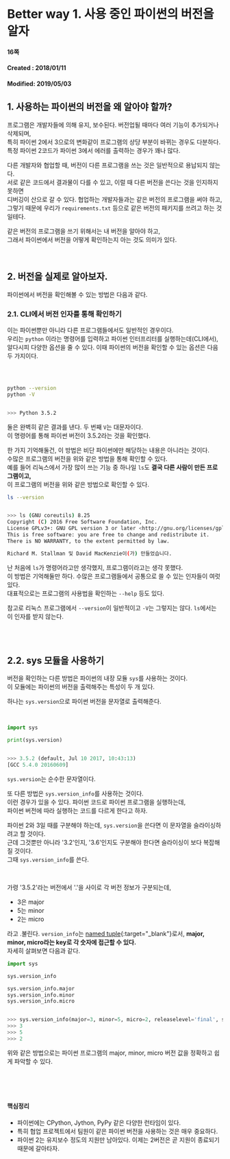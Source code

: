 # Better way 1. 사용 중인 파이썬의 버전을 알자


#### 16쪽
#### Created : 2018/01/11
#### Modified: 2019/05/03


## 1. 사용하는 파이썬의 버전을 왜 알아야 할까?

프로그램은 개발자들에 의해 유지, 보수된다. 버전업될 때마다 여러 기능이 추가되거나 삭제되며,  
특히 파이썬 2에서 3으로의 변화같이 프로그램의 상당 부분이 바뀌는 경우도 다분하다.  
특정 파이썬 2코드가 파이썬 3에서 에러를 출력하는 경우가 꽤나 많다.  

다른 개발자와 협업할 때, 버전이 다른 프로그램을 쓰는 것은 일반적으로 용납되지 않는다.  
서로 같은 코드에서 결과물이 다를 수 있고, 이럴 때 다른 버전을 쓴다는 것을 인지하지 못하면  
디버깅이 산으로 갈 수 있다. 협업하는 개발자들과는 같은 버전의 프로그램을 써야 하고,  
그렇기 때문에 우리가 `requirements.txt` 등으로 같은 버전의 패키지를 쓰려고 하는 것일테다.  

같은 버전의 프로그램을 쓰기 위해서는 내 버전을 알아야 하고,  
그래서 파이썬에서 버전을 어떻게 확인하는지 아는 것도 의미가 있다.


<br>


## 2. 버전을 실제로 알아보자.

파이썬에서 버전을 확인해볼 수 있는 방법은 다음과 같다.

### 2.1. CLI에서 버전 인자를 통해 확인하기

이는 파이썬뿐만 아니라 다른 프로그램들에서도 일반적인 경우이다.  
우리는 `python` 이라는 명령어를 입력하고 파이썬 인터프리터를 실행하는데(CLI에서),  
알다시피 다양한 옵션을 줄 수 있다. 이때 파이썬의 버전을 확인할 수 있는 옵션은 다음 두 가지이다.

<br>

```sh

python --version
python -V


>>> Python 3.5.2
```

둘은 완벽히 같은 결과를 낸다. 두 번째 `V`는 대문자이다.  
이 명령어를 통해 파이썬 버전이 3.5.2라는 것을 확인했다.  

한 가지 기억해둘건, 이 방법은 비단 파이썬에만 해당하는 내용은 아니라는 것이다.  
수많은 프로그램의 버전을 위와 같은 방법을 통해 확인할 수 있다.  
예를 들어 리눅스에서 가장 많이 쓰는 기능 중 하나일 `ls`도 **결국 다른 사람이 만든 프로그램이고,**  
이 프로그램의 버전을 위와 같은 방법으로 확인할 수 있다.


```sh
ls --version


>>> ls (GNU coreutils) 8.25
Copyright (C) 2016 Free Software Foundation, Inc.
License GPLv3+: GNU GPL version 3 or later <http://gnu.org/licenses/gpl.html>.
This is free software: you are free to change and redistribute it.
There is NO WARRANTY, to the extent permitted by law.

Richard M. Stallman 및 David MacKenzie이(가) 만들었습니다.
```

난 처음에 `ls`가 명령어라고만 생각했지, 프로그램이라고는 생각 못했다.  
이 방법은 기억해둘만 하다. 수많은 프로그램들에서 공통으로 쓸 수 있는 인자들이 여럿 있다.  
대표적으로는 프로그램의 사용법을 확인하는 `--help` 등도 있다.  

참고로 리눅스 프로그램에서 `--version`이 일반적이고 `-V`는 그렇지는 않다. `ls`에서는 이 인자를 받지
않는다.  


<br>
<br>


## 2.2. sys 모듈을 사용하기

버전을 확인하는 다른 방법은 파이썬의 내장 모듈 `sys`를 사용하는 것이다.  
이 모듈에는 파이썬의 버전을 출력해주는 특성이 두 개 있다.  

하나는 `sys.version`으로 파이썬 버전을 문자열로 출력해준다.  

<br>

```python
import sys

print(sys.version)


>>> 3.5.2 (default, Jul 10 2017, 10:43:13)
[GCC 5.4.0 20160609]
```

`sys.version`는 순수한 문자열이다.  

또 다른 방법은 `sys.version_info`를 사용하는 것이다.  
이런 경우가 있을 수 있다. 파이썬 코드로 파이썬 프로그램을 실행하는데,  
파이썬 버전에 따라 실행하는 코드를 다르게 한다고 하자.  

파이썬 2와 3일 때를 구분해야 하는데, `sys.version`을 쓴다면 이 문자열을 슬라이싱하려고 할 것이다.  
근데 그것뿐만 아니라 '3.2'인지, '3.6'인지도 구분해야 한다면 슬라이싱이 보다 복잡해질 것이다.  
그때 `sys.version_info`를 쓴다.  

<br>

가령 '3.5.2'라는 버전에서 '.'을 사이로 각 버전 정보가 구분되는데,

* 3은 major
* 5는 minor
* 2는 micro

라고 .불린다. `version_info`는 [named tuple](https://docs.python.org/3/library/collections.html#collections.namedtuple){:target="_blank"}로서,  **major, minor, micro라는 key로 각 숫자에 접근할 수 있다.**  
자세히 살펴보면 다음과 같다.  


```python
import sys

sys.version_info

sys.version_info.major
sys.version_info.minor
sys.version_info.micro


>>> sys.version_info(major=3, minor=5, micro=2, releaselevel='final', serial=0)
>>> 3
>>> 5
>>> 2
```

위와 같은 방법으로는 파이썬 프로그램의 major, minor, micro 버전 값을 정확하고 쉽게 파악할 수 있다.


<br>
<br>
<br>


#### 핵심정리

* 파이썬에는 CPython, Jython, PyPy 같은 다양한 런타임이 있다.
* 특히 협업 프로젝트에서 팀원이 같은 파이썬 버전을 사용하는 것은 매우 중요하다.
* 파이썬 2는 유지보수 정도의 지원만 남아있다. 이제는 2버전은 곧 지원이 종료되기 때문에 갈아타자.
